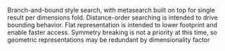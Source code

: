 Branch-and-bound style search, with metasearch built on top for single result per dimensions fold. Distance-order searching is intended to drive bounding behavior. Flat representation is intended to lower footprint and enable faster access. Symmetry breaking is not a priority at this time, so geometric representations may be redundant by dimensionality factor
